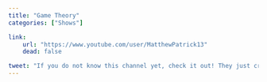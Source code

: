 ```yaml
---
title: "Game Theory"
categories: ["Shows"]

link:
    url: "https://www.youtube.com/user/MatthewPatrick13"
    dead: false

tweet: "If you do not know this channel yet, check it out! They just crossed one million subscribers on Youtube."
---
```

